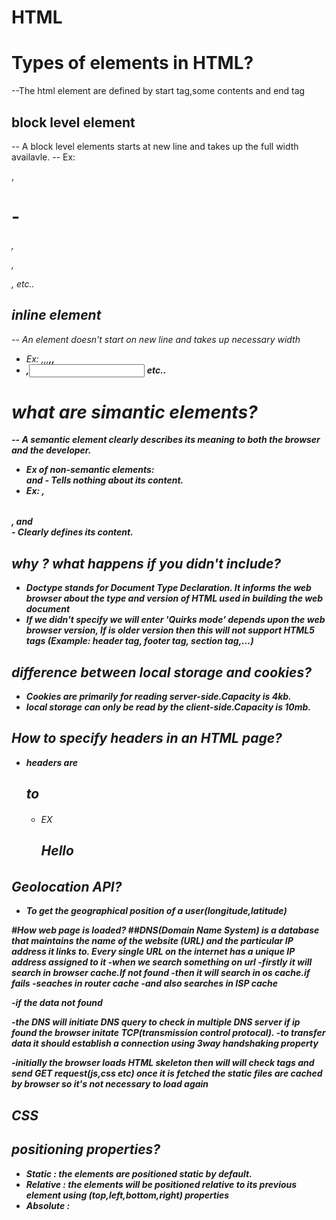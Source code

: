 # HTML

# Types of elements in HTML?
--The html element are defined by start tag,some contents and end tag

## block level element
-- A block level elements starts at new line and takes up the full width availavle.
-- Ex: <div>,<h1>-<h6>,<p>,<form>,<table> etc..
  
 ## inline element
 -- An element doesn't start on new line and takes up necessary width
 
 - Ex: <span>,<a>,<img>,<strong>,<b>,<li>,<input> etc..



# what are simantic elements?
-- A semantic element clearly describes its meaning to both the browser and the developer. 
- Ex of non-semantic elements: <div> and <span> - Tells nothing about its content. 
 - Ex: <form> , <table> , and <article> - Clearly defines its content.

# why <!Doctype html>? what happens if you didn't include?
- Doctype stands for Document Type Declaration. It informs the web browser about the type and version of HTML used in building the web document
- If we didn't specify we will enter 'Quirks mode' depends upon the web browser version, If is older version then this will not support HTML5 tags (Example: header tag, footer tag, section tag,...)

# difference between local storage and cookies?
- Cookies are primarily for reading server-side.Capacity is 4kb.
- local storage can only be read by the client-side.Capacity is 10mb.

# How to specify headers in an HTML page?
- headers are <h1> to <h6>
  - EX <h1>Hello</h1>

# Geolocation API?
- To get the geographical position of a user(longitude,latitude)

#How web page is loaded?
##DNS(Domain Name System) is a database that maintains the name of the website (URL) and the particular IP address it links to. Every single URL on the internet has a unique IP address assigned to it
-when we search something on url
  -firstly it will search in browser cache.If not found
  -then it will search in os cache.if fails
  -seaches in router cache
  -and also searches in ISP cache
  
  -if the data not found
  
  -the DNS will initiate DNS query to check in multiple DNS server if ip found the browser initate TCP(transmission control protocal).
  -to transfer data it should establish a connection using 3way handshaking property
  
  -initially the browser loads HTML skeleton then will will check tags and send GET request(js,css etc) once it is fetched the static files are cached by browser so    it's not necessary to load again


# CSS

## positioning properties?
- Static : the elements are positioned static by default.
- Relative : the elements will be positioned relative to its previous element using (top,left,bottom,right) properties
- Absolute : 


  

  
